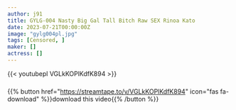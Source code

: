 ```yaml
---
author: j91
title: GYLG-004 Nasty Big Gal Tall Bitch Raw SEX Rinoa Kato
date: 2023-07-21T00:00:00Z
image: "gylg004pl.jpg"
tags: [Censored, ]
maker: []
actress: []
---
```



{{< youtubepl VGLkKOPlKdfK894 >}}
###

{{% button href="https://streamtape.to/v/VGLkKOPlKdfK894" icon="fas fa-download" %}}download this video{{% /button %}}
